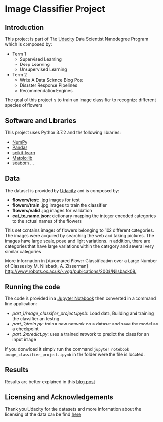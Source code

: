 # Image Classifier Project

## Introduction

This project is part of The [Udacity](https://eu.udacity.com/) Data Scientist Nanodegree Program which is composed by:
* Term 1
    * Supervised Learning
    * Deep Learning
    * Unsupervised Learning
* Term 2
    * Write A Data Science Blog Post
    * Disaster Response Pipelines
    * Recommendation Engines

The goal of this project is to train an image classifier to recognize different species of flowers

## Software and Libraries
This project uses Python 3.7.2 and the following libraries:
* [NumPy](http://www.numpy.org/)
* [Pandas](http://pandas.pydata.org)
* [scikit-learn](http://scikit-learn.org/stable/)
* [Matplotlib](http://matplotlib.org/)
* [seaborn](https://seaborn.pydata.org/)
...

## Data
The dataset is provided by [Udacity](http://www.robots.ox.ac.uk/~vgg/data/flowers/102/index.html) and is composed by:
* **flowers/test**: .jpg images for test
* **flowers/train** .jpg images to train the classifier
* **flowers/valid** .jpg images for validation
* **cat_to_name.json**: dictionary mapping the integer encoded categories to the actual names of the flowers

This set contains images of flowers belonging to 102 different categories. The images were acquired by searching the web and taking pictures. The images have large scale, pose and light variations. In addition, there are categories that have large variations within the category and several very similar categories

More information in [Automated Flower Classification over a Large Number of Classes by M. Nilsback, A. Zisserman] http://www.robots.ox.ac.uk/~vgg/publications/2008/Nilsback08/

## Running the code

The code is provided in a [Jupyter Notebook](http://ipython.org/notebook.html) then converted in a command line application:
* _part_1/image_classifier_project.ipynb_: Load data, Building and training the classifier an testing
* _part_2/train.py_: train a new network on a dataset and save the model as a checkpoint
* _part_2/predict.py_: uses a trained network to predict the class for an input image

If you donwload it simply run the command `jupyter notebook image_classifier_project.ipynb` in the folder were the file is located.

## Results

Results are better explained in this [blog post](https://medium.com/@simone.rigoni01/)

## Licensing and Acknowledgements

Thank you Udacity for the datasets and more information about the licensing of the data can be find [here](http://www.robots.ox.ac.uk/~vgg/data/flowers/102/index.html)
